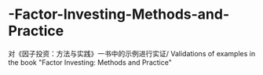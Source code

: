 # -Factor-Investing-Methods-and-Practice
对《因子投资：方法与实践》一书中的示例进行实证/ Validations of examples in the book "Factor Investing: Methods and Practice"
